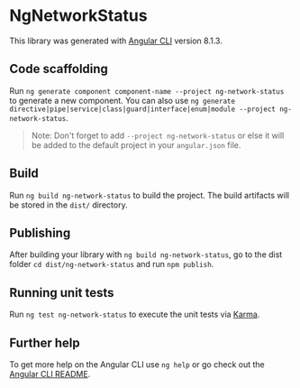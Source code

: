 # NgNetworkStatus

This library was generated with [Angular CLI](https://github.com/angular/angular-cli) version 8.1.3.

## Code scaffolding

Run `ng generate component component-name --project ng-network-status` to generate a new component. You can also use `ng generate directive|pipe|service|class|guard|interface|enum|module --project ng-network-status`.
> Note: Don't forget to add `--project ng-network-status` or else it will be added to the default project in your `angular.json` file. 

## Build

Run `ng build ng-network-status` to build the project. The build artifacts will be stored in the `dist/` directory.

## Publishing

After building your library with `ng build ng-network-status`, go to the dist folder `cd dist/ng-network-status` and run `npm publish`.

## Running unit tests

Run `ng test ng-network-status` to execute the unit tests via [Karma](https://karma-runner.github.io).

## Further help

To get more help on the Angular CLI use `ng help` or go check out the [Angular CLI README](https://github.com/angular/angular-cli/blob/master/README.md).
